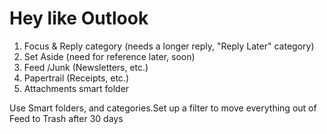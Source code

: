 # Hey like Outlook

1. Focus & Reply category (needs a longer reply, "Reply Later" category)
2. Set Aside (need for reference later, soon)
3. Feed /Junk (Newsletters, etc.)
4. Papertrail (Receipts, etc.)
5. Attachments smart folder

Use Smart folders, and categories.Set up a filter to move everything out of Feed to Trash after 30 days
